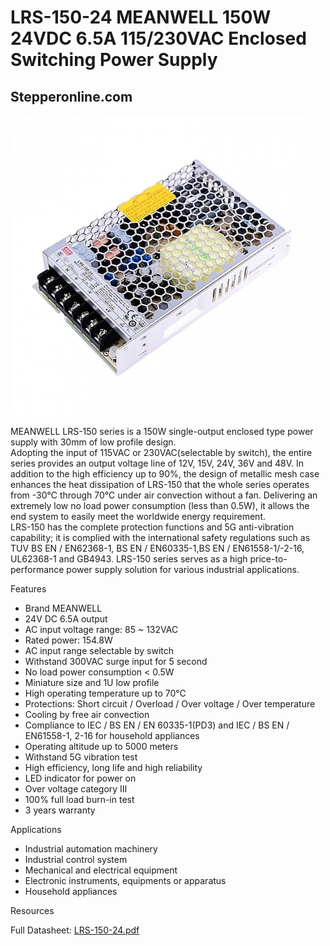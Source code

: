 # LRS-150-24 MEANWELL 150W 24VDC 6.5A 115/230VAC Enclosed Switching Power Supply

## Stepperonline.com

<img src="../images/LRS-150-24.webp" width=480 height=480 title="power Supply" />

MEANWELL LRS-150 series is a 150W single-output enclosed type power supply with 30mm of low profile design.  
Adopting the input of 115VAC or 230VAC(selectable by switch), the entire series provides an output voltage line of 12V, 15V, 24V, 36V and 48V. In addition to the high efficiency up to 90%, the design of metallic mesh case enhances the heat dissipation of LRS-150 that the whole series operates from -30℃ through 70℃ under air convection without a fan. Delivering an extremely low no load power consumption (less than 0.5W), it allows the end system to easily meet the worldwide energy requirement.  
LRS-150 has the complete protection functions and 5G anti-vibration capability; it is complied with the international safety regulations such as TUV BS EN / EN62368-1, BS EN / EN60335-1,BS EN / EN61558-1/-2-16, UL62368-1 and GB4943. LRS-150 series serves as a high price-to-performance power supply solution for various industrial applications.  

Features

  * Brand MEANWELL
  * 24V DC 6.5A output
  * AC input voltage range: 85 ~ 132VAC
  * Rated power: 154.8W
  * AC input range selectable by switch
  * Withstand 300VAC surge input for 5 second
  * No load power consumption < 0.5W
  * Miniature size and 1U low profile
  * High operating temperature up to 70℃
  * Protections: Short circuit / Overload / Over voltage / Over temperature
  * Cooling by free air convection
  * Compliance to IEC / BS EN / EN 60335-1(PD3) and IEC / BS EN / EN61558-1, 2-16 for household appliances
  * Operating altitude up to 5000 meters
  * Withstand 5G vibration test
  * High efficiency, long life and high reliability
  * LED indicator for power on
  * Over voltage category Ⅲ
  * 100% full load burn-in test
  * 3 years warranty

Applications

  * Industrial automation machinery
  * Industrial control system
  * Mechanical and electrical equipment
  * Electronic instruments, equipments or apparatus
  * Household appliances

Resources

  Full Datasheet: [LRS-150-24.pdf](PDF/LRS-150.pdf)
